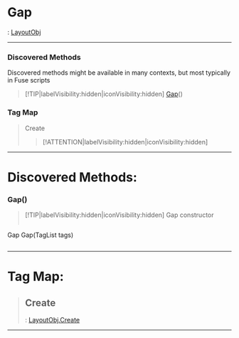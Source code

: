 # Gap
 : [LayoutObj](LayoutObj.md)
___
### Discovered Methods  
Discovered methods might be available in many contexts, but most typically in Fuse scripts  
> [!TIP|labelVisibility:hidden|iconVisibility:hidden]
> [Gap](#Gap)()
>
### Tag Map
> Create
>
>> [!ATTENTION|labelVisibility:hidden|iconVisibility:hidden]
___

# Discovered Methods: <!-- {docsify-ignore} -->

### Gap()
> [!TIP|labelVisibility:hidden|iconVisibility:hidden]
> Gap constructor
>
> ```php
Gap Gap(TagList tags)
> ```
>
___


# Tag Map: <!-- {docsify-ignore} -->

>## Create 
> : [LayoutObj.Create](LayoutObj.md#Create)
___

